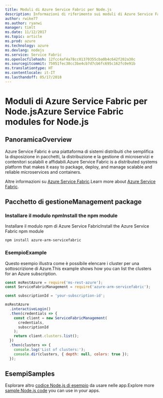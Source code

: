 ```yaml
---
title: Moduli di Azure Service Fabric per Node.js
description: Informazioni di riferimento sui moduli di Azure Service Fabric per Node.js
author: rwike77
ms.author: ryanwi
manager: timlt
ms.date: 11/12/2017
ms.topic: article
ms.prod: azure
ms.technology: azure
ms.devlang: nodejs
ms.service: Service Fabric
ms.openlocfilehash: 12fcc4af4a78cc01370355cba0b4c642f202a30c
ms.sourcegitcommit: 75051fec38cc3be4cb7d7cb6fc695c162fc0e91b
ms.translationtype: HT
ms.contentlocale: it-IT
ms.lasthandoff: 05/17/2018
---
```

# <a name="azure-service-fabric-modules-for-nodejs"></a><span data-ttu-id="82254-103">Moduli di Azure Service Fabric per Node.js</span><span class="sxs-lookup"><span data-stu-id="82254-103">Azure Service Fabric modules for Node.js</span></span>

## <a name="overview"></a><span data-ttu-id="82254-104">Panoramica</span><span class="sxs-lookup"><span data-stu-id="82254-104">Overview</span></span>

<span data-ttu-id="82254-105">Azure Service Fabric è una piattaforma di sistemi distribuiti che semplifica la disposizione in pacchetti, la distribuzione e la gestione di microservizi e contenitori scalabili e affidabili.</span><span class="sxs-lookup"><span data-stu-id="82254-105">Azure Service Fabric is a distributed systems platform that makes it easy to package, deploy, and manage scalable and reliable microservices and containers.</span></span>

<span data-ttu-id="82254-106">Altre informazioni su [Azure Service Fabric](https://docs.microsoft.com/azure/service-fabric/service-fabric-overview).</span><span class="sxs-lookup"><span data-stu-id="82254-106">Learn more about [Azure Service Fabric](https://docs.microsoft.com/azure/service-fabric/service-fabric-overview).</span></span>

## <a name="management-package"></a><span data-ttu-id="82254-107">Pacchetto di gestione</span><span class="sxs-lookup"><span data-stu-id="82254-107">Management package</span></span>

### <a name="install-the-npm-module"></a><span data-ttu-id="82254-108">Installare il modulo npm</span><span class="sxs-lookup"><span data-stu-id="82254-108">Install the npm module</span></span>

<span data-ttu-id="82254-109">Installare il modulo npm di Azure Service Fabric</span><span class="sxs-lookup"><span data-stu-id="82254-109">Install the Azure Service Fabric npm module</span></span>

```bash
npm install azure-arm-servicefabric
```

### <a name="example"></a><span data-ttu-id="82254-110">Esempio</span><span class="sxs-lookup"><span data-stu-id="82254-110">Example</span></span>

<span data-ttu-id="82254-111">Questo esempio illustra come è possibile elencare i cluster per una sottoscrizione di Azure.</span><span class="sxs-lookup"><span data-stu-id="82254-111">This example shows how you can list the clusters for an Azure subscription.</span></span>

```javascript
const msRestAzure = require('ms-rest-azure');
const ServiceFabricManagement = require('azure-arm-servicefabric');

const subscriptionId = 'your-subscription-id';

msRestAzure
  .interactiveLogin()
  .then(credentials => {
    const client = new ServiceFabricManagement(
      credentials,
      subscriptionId
    );
    return client.clusters.list();
  })
  .then(clusters => {
    console.log('List of clusters:');
    console.dir(clusters, { depth: null, colors: true });
  });
```

## <a name="samples"></a><span data-ttu-id="82254-112">Esempi</span><span class="sxs-lookup"><span data-stu-id="82254-112">Samples</span></span>

<span data-ttu-id="82254-113">Esplorare altro [codice Node.js di esempio](https://azure.microsoft.com/resources/samples/?platform=nodejs) da usare nelle app.</span><span class="sxs-lookup"><span data-stu-id="82254-113">Explore more [sample Node.js code](https://azure.microsoft.com/resources/samples/?platform=nodejs) you can use in your apps.</span></span>
